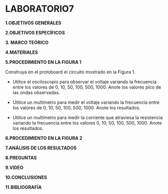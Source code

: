 # LABORATORIO7

**1.OBJETIVOS GENERALES**

**2.OBJETIVOS ESPECÍFICOS**

**3. MARCO TEÓRICO**

**4.MATERIALES**

**5.PROCEDIMIENTO EN LA FIGURA 1**

Construya en el protoboard el circuito mostrado en la Figura 1.

- Utilice el osciloscopio para observar el voltaje variando la frecuencia entre los valores de 0, 10, 50, 100, 500, 1000. Anote los valores pico de las ondas observadas.

- Utilice un multímetro para medir el voltaje variando la frecuencia entre los valores de 0, 10, 50, 100, 500, 1000. Anote los resultados.

- Utilice un multímetro para medir la corriente que atraviesa la resistencia variando la frecuencia entre los valores 0, 10, 50, 100, 500, 1000. Anote los resultados.





**6.PROCEDIMIENTO EN LA FIGURA 2**








**7.ANÁLISIS DE LOS RESULTADOS**

**8.PREGUNTAS**

**9.VIDEO**

**10.CONCLUSIONES**

**11.BIBLIOGRAFÍA**



















